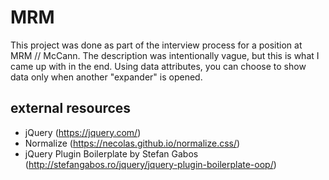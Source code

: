 # MRM

This project was done as part of the interview process for a position at MRM // McCann. The description was intentionally vague, but this is what I came up with in the end. Using data attributes, you can choose to show data only when another "expander" is opened.

## external resources
- jQuery (https://jquery.com/)
- Normalize (https://necolas.github.io/normalize.css/)
- jQuery Plugin Boilerplate by Stefan Gabos (http://stefangabos.ro/jquery/jquery-plugin-boilerplate-oop/)
